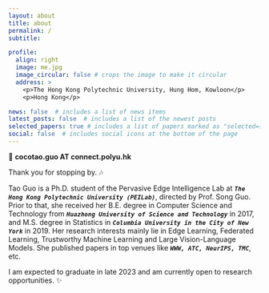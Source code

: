 ```yaml
---
layout: about
title: about
permalink: /
subtitle: 

profile:
  align: right
  image: me.jpg
  image_circular: false # crops the image to make it circular
  address: >
    <p>The Hong Kong Polytechnic University, Hung Hom, Kowloon</p>
    <p>Hong Kong</p>

news: false  # includes a list of news items
latest_posts: false  # includes a list of the newest posts
selected_papers: true # includes a list of papers marked as "selected={true}"
social: false  # includes social icons at the bottom of the page
---
```


:e-mail: **cocotao.guo AT connect.polyu.hk**

Thank you for stopping by. :notes:

Tao Guo is a Ph.D. student of the Pervasive Edge Intelligence Lab at ***`The Hong Kong Polytechnic University (PEILab)`***, directed by Prof. Song Guo. Prior to that, she received her B.E. degree in Computer Science and Technology from ***`Huazhong University of Science and Technology`*** in 2017, and M.S. degree in Statistics in ***`Columbia University in the City of New York`*** in 2019. Her research interests mainly lie in Edge Learning, Federated Learning, Trustworthy Machine Learning and Large Vision-Language Models. She published papers in top venues like ***`WWW, ATC, NeurIPS, TMC`***, etc.


I am expected to graduate in late 2023 and am currently open to research opportunities. :sparkles:

